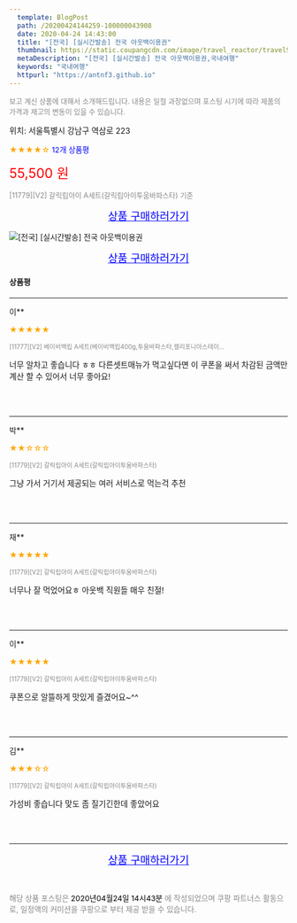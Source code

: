 ```yaml
---
  template: BlogPost
  path: /20200424144259-100000043908
  date: 2020-04-24 14:43:00
  title: "[전국] [실시간발송] 전국 아웃백이용권"
  thumbnail: https://static.coupangcdn.com/image/travel_reactor/travelSeller/common/A00225213/9789702b-9970-4ade-8b90-ba1c77e88fd5.jpg
  metaDescription: "[전국] [실시간발송] 전국 아웃백이용권,국내여행"
  keywords: "국내여행"
  httpurl: "https://antnf3.github.io"
---
```

  
<span style="color: #888;font-size:0.8rem">보고 계신 상품에 대해서 소개해드립니다.
내용은 일절 과장없으며 포스팅 시기에 따라 제품의 가격과 재고의 변동이 있을 수 있습니다.</span>
  
<span style="font-size: 0.9rem;">위치: 서울특별시 강남구 역삼로 223 </span>
  
<span style="color: orange;">★★★★☆</span> <span style="color: blue;font-size: 0.85rem;">12개 상품평</span>
  
<span style="color: red;font-size: 1.5rem;">55,500 원</span>
  
<span style="color: #888;font-size:0.8rem">[11779][V2] 갈릭립아이 A세트(갈릭립아이투움바파스타) 기준</span>



<p align="center"><a href="http://me2.do/FyNlUjoG" style="font-size: 1.2rem; color: blue;">상품 구매하러가기</a></p>

![[전국] [실시간발송] 전국 아웃백이용권](https://image15.coupangcdn.com/image/travelSeller/common/A00225213/db14cfeb-1a67-4be2-8919-f00c009407a4.jpg)

<p align="center"><a href="http://me2.do/FyNlUjoG" style="font-size: 1.2rem; color: blue;">상품 구매하러가기</a></p>

#### 상품평
  
---
  
이**
    
<span style="color: orange;">★★★★★</span>
    
<span style="color: #888;font-size:0.7rem">[11777][V2] 베이비백립 A세트(베이비백립400g,투움바파스타,캘리포니아스테이...</span>
    

    
<span style="font-size: 0.9rem;">너무 알차고 좋습니다 ㅎㅎ
다른셋트매뉴가 먹고싶다면 이 쿠폰을 써서 차감된 금액만 계산 할 수 있어서 너무 좋아요!</span>
    
<br>
<br>

---
  
박**
    
<span style="color: orange;">★★☆☆☆</span>
    
<span style="color: #888;font-size:0.7rem">[11779][V2] 갈릭립아이 A세트(갈릭립아이투움바파스타)</span>
    

    
<span style="font-size: 0.9rem;">그냥 가서 거기서 제공되는 여러 서비스로 먹는걱 추천</span>
    
<br>
<br>

---
  
재**
    
<span style="color: orange;">★★★★★</span>
    
<span style="color: #888;font-size:0.7rem">[11779][V2] 갈릭립아이 A세트(갈릭립아이투움바파스타)</span>
    

    
<span style="font-size: 0.9rem;">너무나 잘 먹었어요ㅎ 아웃백 직원들 매우 친절!</span>
    
<br>
<br>

---
  
이**
    
<span style="color: orange;">★★★★★</span>
    
<span style="color: #888;font-size:0.7rem">[11779][V2] 갈릭립아이 A세트(갈릭립아이투움바파스타)</span>
    

    
<span style="font-size: 0.9rem;">쿠폰으로 알뜰하게 맛있게 즐겼어요~^^</span>
    
<br>
<br>

---
  
김**
    
<span style="color: orange;">★★★☆☆</span>
    
<span style="color: #888;font-size:0.7rem">[11779][V2] 갈릭립아이 A세트(갈릭립아이투움바파스타)</span>
    

    
<span style="font-size: 0.9rem;">가성비 좋습니다 맞도 좀 질기긴한데 좋았어요</span>
    
<br>
<br>


  
---
  
<p align="center"><a href="http://me2.do/FyNlUjoG" style="font-size: 1.2rem; color: blue;">상품 구매하러가기</a></p>
  
<br>
  
<span style="font-size: 0.85rem; color: #888;">해당 상품 포스팅은 <span style="color: #000;"> 2020년04월24일 14시43분 </span> 에 작성되었으며 쿠팡 파트너스 활동으로, 일정액의 커미션을 쿠팡으로 부터 제공 받을 수 있습니다.</span>